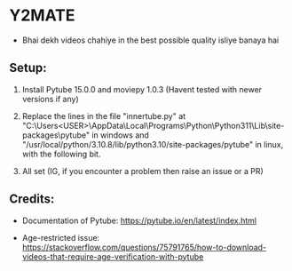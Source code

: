 # Y2MATE

- Bhai dekh videos chahiye in the best possible quality isliye banaya hai

## Setup:
  1. Install Pytube 15.0.0 and moviepy 1.0.3 (Havent tested with newer versions if any)
  2. Replace the lines in the file "innertube.py" at "C:\Users\<USER>\AppData\Local\Programs\Python\Python311\Lib\site-packages\pytube" in windows and "/usr/local/python/3.10.8/lib/python3.10/site-packages/pytube" in linux, with the following bit.

  4. All set (IG, if you encounter a problem then raise an issue or a PR)
## Credits:
- Documentation of Pytube: https://pytube.io/en/latest/index.html

- Age-restricted issue: https://stackoverflow.com/questions/75791765/how-to-download-videos-that-require-age-verification-with-pytube
